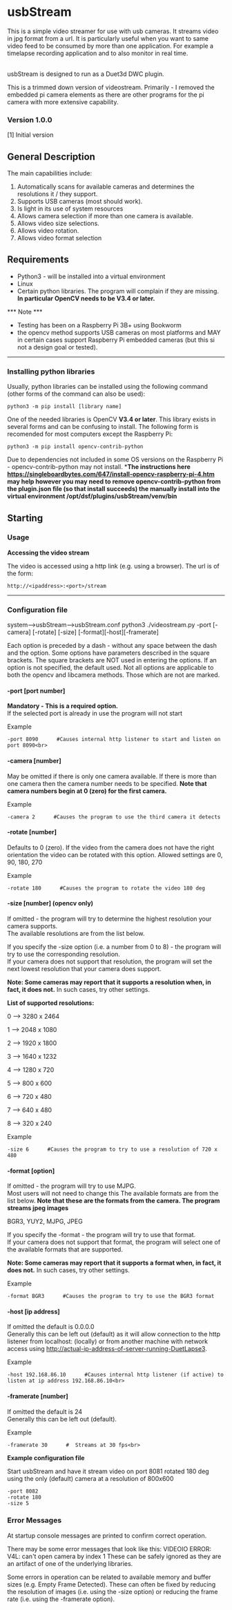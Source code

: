 # usbStream


This is a simple video streamer for use with usb cameras.  It streams video in jpg format from a url.
It is particularly useful when you want to same video feed to be consumed by more than one application.  For example a timelapse recording application and to also monitor in real time.

<br>usbStream is designed to run  as a Duet3d DWC plugin.<br>

This is a trimmed down version of videostream. Primarily - I removed the embedded pi camera elements as there are other programs for the pi camera with more extensive capability.


### Version 1.0.0

[1]  Initial version

## General Description

The main capabilities include:
1.  Automatically scans for available cameras and determines the resolutions it / they support.
2.  Supports USB cameras (most should work).
3.  Is light in its use of system resources
5.  Allows camera selection if more than one camera is available.
6.  Allows video size selections.
7.  Allows video rotation.
8.  Allows video format selection

## Requirements 

* Python3 - will be installed into a virtual environment
* Linux
* Certain python libraries.  The program will complain if they are missing. **In particular OpenCV needs to be V3.4 or later.**

*** Note ***
- Testing has been on a Raspberry Pi 3B+ using Bookworm
- the opencv method supports USB cameras on most platforms and MAY in certain cases support Raspberry Pi embedded cameras (but this si not a design goal or tested).

---

### Installing python libraries

Usually, python libraries can be installed using the following command (other forms of the command can also be used):

```
python3 -m pip install [library name]
```

One of the needed libraries is OpenCV **V3.4 or later**.  This library exists in several forms and can be confusing to install.  The following form is recomended for most computers except the Raspberry Pi: 
```
python3 -m pip install opencv-contrib-python
```
Due to dependencies not included in some OS versions on the Raspberry Pi - opencv-contrib-python may not install.
***The instructions here https://singleboardbytes.com/647/install-opencv-raspberry-pi-4.htm may help however you may need to remove opencv-contrib-python from the plugin.json file (so that install succeeds) the manually install into the virtual environment /opt/dsf/plugins/usbStream/venv/bin**

## Starting


### Usage

**Accessing the video stream**

The video is accessed using a http link (e.g. using a browser).
The url is of the form:
```
http://<ipaddress>:<port>/stream
```
---

### Configuration file

system-->usbStream-->usbStream.conf
python3 ./videostream.py -port [-camera] [-rotate] [-size] [-format][-host][-framerate]

Each option is preceded by a dash - without any space between the dash and the option. Some options have parameters described in the square brackets.   The square brackets are NOT used in entering the options. If an option is not specified, the default used.
Not all options are applicable to both the opencv and libcamera methods.  Those which are not are marked.

#### -port [port number]
**Mandatory - This is a required option.** <br>
If the selected port is already in use the program will not start

Example
```
-port 8090      #Causes internal http listener to start and listen on port 8090<br>
```

#### -camera [number]
May be omitted if there is only one camera available.
If there is more than one camera then the camera number needs to be specified.
**Note that camera numbers begin at 0 (zero) for the first camera.**

Example
```
-camera 2      #Causes the program to use the third camera it detects
```  

#### -rotate [number]
Defaults to 0 (zero).
If the video from the camera does not have the right orientation the video can be rotated with this option.
Allowed settings are 0, 90, 180, 270

Example
```
-rotate 180      #Causes the program to rotate the video 180 deg
```

#### -size [number] (opencv only)
If omitted - the program will try to determine the highest resolution your camera supports.<br>
The available resolutions are from the list below.

If you specify the -size option (i.e. a number from 0 to 8) - the program will try to use the corresponding resolution.<br>
If your camera does not support that resolution, the program will set the next lowest resolution that your camera does support.

**Note: Some cameras may report that it supports a resolution when, in fact, it does not.**  In such cases, try other settings.

**List of supported resolutions:**

0 -->    3280 x 2464

1 -->    2048 x 1080

2 -->    1920 x 1800

3 -->    1640 x 1232

4 -->    1280 x  720

5 -->     800 x  600

6 -->     720 x  480

7 -->     640 x  480

8 -->     320 x  240

Example
```
-size 6      #Causes the program to try to use a resolution of 720 x 480
```

#### -format [option]
If omitted - the program will try to use MJPG.<br>
Most users will not need to change this
The available formats are from the list below.
**Note that these are the formats from the camera.  The program streams jpeg images**


BGR3, YUY2, MJPG, JPEG

If you specify the -format  - the program will try to use that format.<br>
If your camera does not support that format, the program will select one of the available formats that are supported.

**Note: Some cameras may report that it supports a format when, in fact, it does not.**  In such cases, try other settings.

Example
```
-format BGR3      #Causes the program to try to use the BGR3 format
```

#### -host [ip address]
If omitted the default is 0.0.0.0<br>
Generally this can be left out (default) as it will allow connection to the http listener from localhost:<port> (locally) or from another machine with network access using <http://actual-ip-address-of-server-running-DuetLapse3><port>.

Example
```
-host 192.168.86.10      #Causes internal http listener (if active) to listen at ip address 192.168.86.10<br>
```

#### -framerate [number]
If omitted the default is 24<br>
Generally this can be left out (default).

Example
```
-framerate 30      #  Streams at 30 fps<br>
```

**Example configuration file**

Start usbStream and have it stream video on port 8081 rotated 180 deg using the only (default) camera at a resolution of 800x600

```
-port 8082
-rotate 180
-size 5

```

  ### Error Messages
  
At startup console messages are printed to confirm correct operation.

There may be some error messages that look like this:
VIDEOIO ERROR: V4L: can't open camera by index 1
These can be safely ignored as they are an artifact of one of the underlying libraries.

Some errors in operation can be related to available memory and buffer sizes (e.g. Empty Frame Detected).  These can often be fixed by reducing the resolution of images (i.e. using the -size option) or reducing the frame rate (i.e. using the -framerate option).
  
